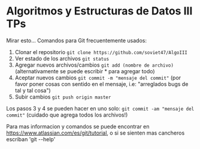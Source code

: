 Algoritmos y Estructuras de Datos III TPs
=========
Mirar esto...
Comandos para Git frecuentemente usados:

1. Clonar el repositorio `git clone https://github.com/soviet47/AlgoIII`
2. Ver estado de los archivos `git status`
3. Agregar nuevos archivos/cambios `git add (nombre de archivo)` (alternativamente se puede escribir * para agregar todo)
4. Aceptar nuevos cambios `git commit -m "mensaje del commit"` (por favor poner cosas con sentido en el mensaje, i.e: "arreglados bugs de tal y tal cosa")
5. Subir cambios `git push origin master`

Los pasos 3 y 4 se pueden hacer en uno solo: `git commit -am "mensaje del commit"` (cuidado que agrega todos los archivos!)

Para mas informacion y comandos se puede encontrar en https://www.atlassian.com/es/git/tutorial, o si se sienten mas cancheros escriban 'git --help'

